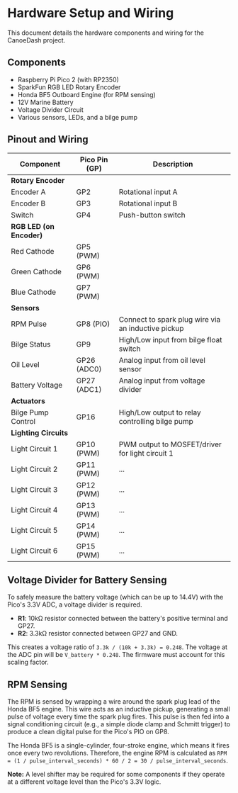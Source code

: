 # Hardware Setup and Wiring

This document details the hardware components and wiring for the CanoeDash project.

## Components

*   Raspberry Pi Pico 2 (with RP2350)
*   SparkFun RGB LED Rotary Encoder
*   Honda BF5 Outboard Engine (for RPM sensing)
*   12V Marine Battery
*   Voltage Divider Circuit
*   Various sensors, LEDs, and a bilge pump

## Pinout and Wiring

| Component                 | Pico Pin (GP) | Description                                         |
| ------------------------- | ------------- | --------------------------------------------------- |
| **Rotary Encoder**        |               |                                                     |
| Encoder A                 | GP2           | Rotational input A                                  |
| Encoder B                 | GP3           | Rotational input B                                  |
| Switch                    | GP4           | Push-button switch                                  |
| **RGB LED (on Encoder)**  |               |                                                     |
| Red Cathode               | GP5 (PWM)     |                                                     |
| Green Cathode             | GP6 (PWM)     |                                                     |
| Blue Cathode              | GP7 (PWM)     |                                                     |
| **Sensors**               |               |                                                     |
| RPM Pulse                 | GP8 (PIO)     | Connect to spark plug wire via an inductive pickup  |
| Bilge Status              | GP9           | High/Low input from bilge float switch              |
| Oil Level                 | GP26 (ADC0)   | Analog input from oil level sensor                  |
| Battery Voltage           | GP27 (ADC1)   | Analog input from voltage divider                   |
| **Actuators**             |               |                                                     |
| Bilge Pump Control        | GP16          | High/Low output to relay controlling bilge pump     |
| **Lighting Circuits**     |               |                                                     |
| Light Circuit 1           | GP10 (PWM)    | PWM output to MOSFET/driver for light circuit 1     |
| Light Circuit 2           | GP11 (PWM)    | ...                                                 |
| Light Circuit 3           | GP12 (PWM)    | ...                                                 |
| Light Circuit 4           | GP13 (PWM)    | ...                                                 |
| Light Circuit 5           | GP14 (PWM)    | ...                                                 |
| Light Circuit 6           | GP15 (PWM)    | ...                                                 |

## Voltage Divider for Battery Sensing

To safely measure the battery voltage (which can be up to 14.4V) with the Pico's 3.3V ADC, a voltage divider is required.

*   **R1**: 10kΩ resistor connected between the battery's positive terminal and GP27.
*   **R2**: 3.3kΩ resistor connected between GP27 and GND.

This creates a voltage ratio of `3.3k / (10k + 3.3k) = 0.248`. The voltage at the ADC pin will be `V_battery * 0.248`. The firmware must account for this scaling factor.

## RPM Sensing

The RPM is sensed by wrapping a wire around the spark plug lead of the Honda BF5 engine. This wire acts as an inductive pickup, generating a small pulse of voltage every time the spark plug fires. This pulse is then fed into a signal conditioning circuit (e.g., a simple diode clamp and Schmitt trigger) to produce a clean digital pulse for the Pico's PIO on GP8.

The Honda BF5 is a single-cylinder, four-stroke engine, which means it fires once every two revolutions. Therefore, the engine RPM is calculated as `RPM = (1 / pulse_interval_seconds) * 60 / 2 = 30 / pulse_interval_seconds`.

**Note:** A level shifter may be required for some components if they operate at a different voltage level than the Pico's 3.3V logic.
